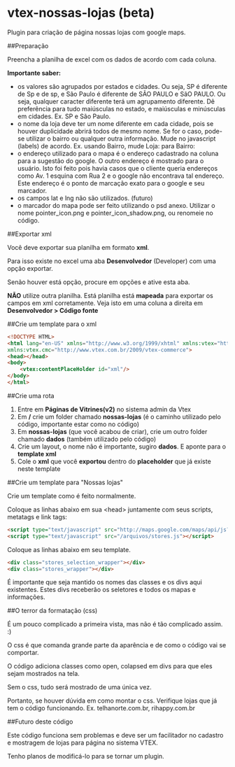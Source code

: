 vtex-nossas-lojas (beta)
========================

Plugin para criação de página nossas lojas com google maps.

##Preparação

Preencha a planilha de excel com os dados de acordo com cada coluna.

**Importante saber:**

* os valores são agrupados por estados e cidades. Ou seja, SP é diferente de Sp e de sp, e São Paulo é diferente de SÃO PAULO e SãO PAULO. Ou seja, qualquer caracter diferente terá um agrupamento diferente. Dê preferência para tudo maiúsculas no estado, e maiúsculas e minúsculas em cidades. Ex. SP e São Paulo.
* o nome da loja deve ter um nome diferente em cada cidade, pois se houver duplicidade abrirá todos de mesmo nome. Se for o caso, pode-se utilizar o bairro ou qualquer outra informação. Mude no javascript (labels) de acordo. Ex. usando Bairro, mude Loja: para Bairro:
* o endereço utilizado para o mapa é o endereço cadastrado na coluna para a sugestão do google. O outro endereço é mostrado para o usuário. Isto foi feito pois havia casos que o cliente queria endereços como Av. 1 esquina com Rua 2 e o google não encontrava tal endereço. Este endereço é o ponto de marcação exato para o google e seu marcador.
* os campos lat e lng não são utilizados. (futuro)
* o marcador do mapa pode ser feito utilizando o psd anexo. Utilizar o nome pointer_icon.png e pointer_icon_shadow.png, ou renomeie no código.

##Exportar xml

Você deve exportar sua planilha em formato **xml**.

Para isso existe no excel uma aba **Desenvolvedor** (Developer) com uma opção exportar.

Senão houver está opção, procure em opções e ative esta aba.

**NÃO** utilize outra planilha. Está planilha está **mapeada** para exportar os campos em xml corretamente. Veja isto em uma coluna a direita em **Desenvolvedor > Código fonte**

##Crie um template para o xml

```html
<!DOCTYPE HTML>
<html lang="en-US" xmlns="http://www.w3.org/1999/xhtml" xmlns:vtex="http://www.vtex.com.br/2009/vtex-common" 
xmlns:vtex.cmc="http://www.vtex.com.br/2009/vtex-commerce">
<head></head>
<body>
    <vtex:contentPlaceHolder id="xml"/>
</body>
</html>
```


##Crie uma rota

1. Entre em **Páginas de Vitrines(v2)** no sistema admin da Vtex
2. Em **/** crie um folder chamado **nossas-lojas** (é o caminho utilizado pelo código, importante estar como no código)
3. Em **nossas-lojas** (que você acabou de criar), crie um outro folder chamado **dados** (também utilizado pelo código)
4. Crie um layout, o nome não é importante, sugiro **dados**. E aponte para o **template xml**
5. Cole o **xml** que você **exportou** dentro do **placeholder** que já existe neste template

##Crie um template para "Nossas lojas"

Crie um template como é feito normalmente.

Coloque as linhas abaixo em sua &lt;head&gt; juntamente com seus scripts, metatags e link tags:

```html
<script type="text/javascript" src="http://maps.google.com/maps/api/js?sensor=true"></script>
<script type="text/javascript" src="/arquivos/stores.js"></script>
```

Coloque as linhas abaixo em seu template.

```html
<div class="stores_selection_wrapper"></div>
<div class="stores_wrapper"></div>
```

É importante que seja mantido os nomes das classes e os divs aqui existentes.
Estes divs receberão os seletores e todos os mapas e informações.

##O terror da formatação (css)

É um pouco complicado a primeira vista, mas não é tão complicado assim. :)

O css é que comanda grande parte da aparência e de como o código vai se comportar.

O código adiciona classes como open, colapsed em divs para que eles sejam mostrados na tela.

Sem o css, tudo será mostrado de uma única vez.

Portanto, se houver dúvida em como montar o css. Verifique lojas que já tem o código funcionando. Ex. telhanorte.com.br, rihappy.com.br

##Futuro deste código

Este código funciona sem problemas e deve ser um facilitador no cadastro e mostragem de lojas para página no sistema VTEX.

Tenho planos de modificá-lo para se tornar um plugin.


